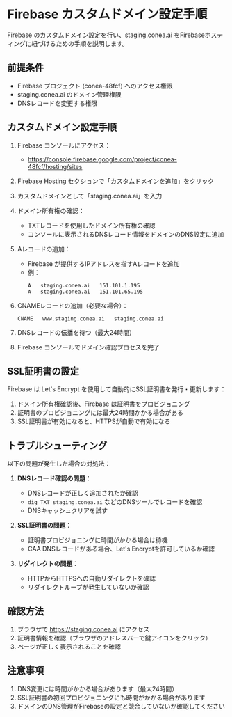 # Firebase カスタムドメイン設定手順

Firebase のカスタムドメイン設定を行い、staging.conea.ai をFirebaseホスティングに紐づけるための手順を説明します。

## 前提条件

- Firebase プロジェクト (conea-48fcf) へのアクセス権限
- staging.conea.ai のドメイン管理権限
- DNSレコードを変更する権限

## カスタムドメイン設定手順

1. Firebase コンソールにアクセス：
   - https://console.firebase.google.com/project/conea-48fcf/hosting/sites

2. Firebase Hosting セクションで「カスタムドメインを追加」をクリック

3. カスタムドメインとして「staging.conea.ai」を入力

4. ドメイン所有権の確認：
   - TXTレコードを使用したドメイン所有権の確認
   - コンソールに表示されるDNSレコード情報をドメインのDNS設定に追加

5. Aレコードの追加：
   - Firebase が提供するIPアドレスを指すAレコードを追加
   - 例： 
     ```
     A   staging.conea.ai   151.101.1.195
     A   staging.conea.ai   151.101.65.195
     ```

6. CNAMEレコードの追加（必要な場合）：
   ```
   CNAME   www.staging.conea.ai   staging.conea.ai
   ```

7. DNSレコードの伝播を待つ（最大24時間）

8. Firebase コンソールでドメイン確認プロセスを完了

## SSL証明書の設定

Firebase は Let's Encrypt を使用して自動的にSSL証明書を発行・更新します：

1. ドメイン所有権確認後、Firebase は証明書をプロビジョニング
2. 証明書のプロビジョニングには最大24時間かかる場合がある
3. SSL証明書が有効になると、HTTPSが自動で有効になる

## トラブルシューティング

以下の問題が発生した場合の対処法：

1. **DNSレコード確認の問題**：
   - DNSレコードが正しく追加されたか確認
   - `dig TXT staging.conea.ai` などのDNSツールでレコードを確認
   - DNSキャッシュクリアを試す

2. **SSL証明書の問題**：
   - 証明書プロビジョニングに時間がかかる場合は待機
   - CAA DNSレコードがある場合、Let's Encryptを許可しているか確認

3. **リダイレクトの問題**：
   - HTTPからHTTPSへの自動リダイレクトを確認
   - リダイレクトループが発生していないか確認

## 確認方法

1. ブラウザで https://staging.conea.ai にアクセス
2. 証明書情報を確認（ブラウザのアドレスバーで鍵アイコンをクリック）
3. ページが正しく表示されることを確認

## 注意事項

1. DNS変更には時間がかかる場合があります（最大24時間）
2. SSL証明書の初回プロビジョニングにも時間がかかる場合があります
3. ドメインのDNS管理がFirebaseの設定と競合していないか確認してください